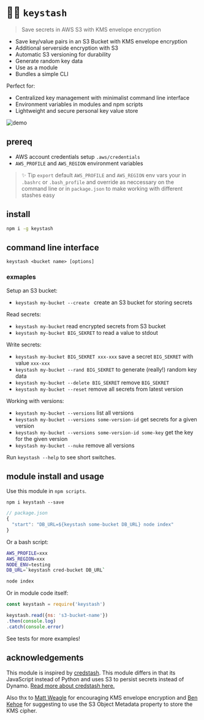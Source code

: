 # 🔑💌  `keystash`

> Save secrets in AWS S3 with KMS envelope encryption

- Save key/value pairs in an S3 Bucket with KMS envelope encryption
- Additional serverside encryption with S3
- Automatic S3 versioning for durability
- Generate random key data
- Use as a module
- Bundles a simple CLI

Perfect for:

- Centralized key management with minimalist command line interface
- Environment variables in modules and npm scripts
- Lightweight and secure personal key value store

![demo](https://raw.githubusercontent.com/smallwins/keystash/master/demo.png)

## prereq

- AWS account credentials setup `.aws/credentials`
- `AWS_PROFILE` and `AWS_REGION` environment variables

> ✨ Tip `export` default `AWS_PROFILE` and `AWS_REGION` env vars your in `.bashrc` or `.bash_profile` and override as neccessary on the command line or in `package.json` to make working with different stashes easy

## install

```bash
npm i -g keystash
```

## command line interface

```
keystash <bucket name> [options]
```

### exmaples

Setup an S3 bucket:

- `keystash my-bucket --create ` create an S3 bucket for storing secrets

Read secrets:

- `keystash my-bucket` read encrypted secrets from S3 bucket
- `keystash my-bucket BIG_SEKRET` to read a value to stdout

Write secrets:

- `keystash my-bucket BIG_SEKRET xxx-xxx` save a secret `BIG_SEKRET` with value `xxx-xxx`
- `keystash my-bucket --rand BIG_SEKRET` to generate (really!) random key data
- `keystash my-bucket --delete BIG_SEKRET` remove `BIG_SEKRET`
- `keystash my-bucket --reset` remove all secrets from latest version

Working with versions:

- `keystash my-bucket --versions` list all versions
- `keystash my-bucket --versions some-version-id` get secrets for a given version
- `keystash my-bucket --versions some-version-id some-key` get the key for the given version
- `keystash my-bucket --nuke` remove all versions

Run `keystash --help` to see short switches.

## module install and usage

Use this module in `npm scripts`.

```
npm i keystash --save
```

```javascript
// package.json
{
  "start": "DB_URL=${keystash some-bucket DB_URL} node index"
}
```

Or a bash script:

```bash
AWS_PROFILE=xxx
AWS_REGION=xxx
NODE_ENV=testing
DB_URL=`keystash cred-bucket DB_URL`

node index
```

Or in module code itself:

```javascript
const keystash = require('keystash')

keystash.read({ns: 's3-bucket-name'})
.then(console.log)
.catch(console.error)
```

See tests for more examples!

## acknowledgements

This module is inspired by [credstash](https://github.com/fugue/credstash). This module differs in that its JavaScript instead of Python and uses S3 to persist secrets instead of Dynamo. [Read more about credstash here.](https://blog.fugue.co/2015-04-21-aws-kms-secrets.html)

Also thx to [Matt Weagle](https://twitter.com/mweagle) for encouraging KMS envelope encryption and [Ben Kehoe](https://twitter.com/ben11kehoe) for suggesting to use the S3 Object Metadata property to store the KMS cipher.
